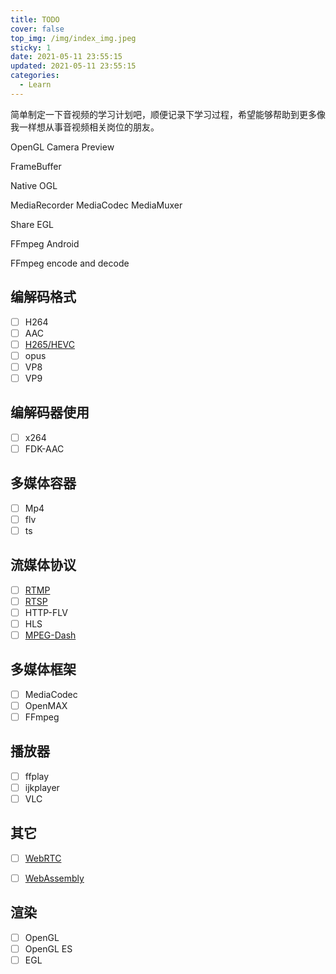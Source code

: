 ```yaml
---
title: TODO
cover: false
top_img: /img/index_img.jpeg
sticky: 1
date: 2021-05-11 23:55:15
updated: 2021-05-11 23:55:15
categories:
  - Learn
---
```



简单制定一下音视频的学习计划吧，顺便记录下学习过程，希望能够帮助到更多像我一样想从事音视频相关岗位的朋友。


OpenGL Camera Preview

FrameBuffer

Native OGL

MediaRecorder MediaCodec MediaMuxer

Share EGL

FFmpeg Android

FFmpeg encode and decode

## 编解码格式
- [ ] H264
- [ ] AAC
- [ ] [H265/HEVC](https://en.wikipedia.org/wiki/High_Efficiency_Video_Coding)
- [ ] opus
- [ ] VP8
- [ ] VP9

## 编解码器使用
- [ ] x264
- [ ] FDK-AAC

## 多媒体容器
- [ ] Mp4
- [ ] flv
- [ ] ts

## 流媒体协议
- [ ] [RTMP](https://en.wikipedia.org/wiki/Real-Time_Messaging_Protocol)
- [ ] [RTSP](https://en.wikipedia.org/wiki/Real_Time_Streaming_Protocol)
- [ ] HTTP-FLV
- [ ] HLS
- [ ] [MPEG-Dash](https://en.wikipedia.org/wiki/Dynamic_Adaptive_Streaming_over_HTTP)

## 多媒体框架
- [ ] MediaCodec
- [ ] OpenMAX
- [ ] FFmpeg

## 播放器
- [ ] ffplay
- [ ] ijkplayer
- [ ] VLC

## 其它
- [ ] [WebRTC](https://webrtc.org/)
- [ ] [WebAssembly](https://webassembly.org/)


## 渲染
- [ ] OpenGL
- [ ] OpenGL ES
- [ ] EGL